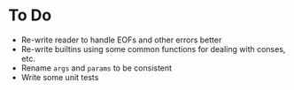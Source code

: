 To Do
=====

 * Re-write reader to handle EOFs and other errors better
 * Re-write builtins using some common functions for dealing with conses, etc.
 * Rename `args` and `params` to be consistent
 * Write some unit tests

